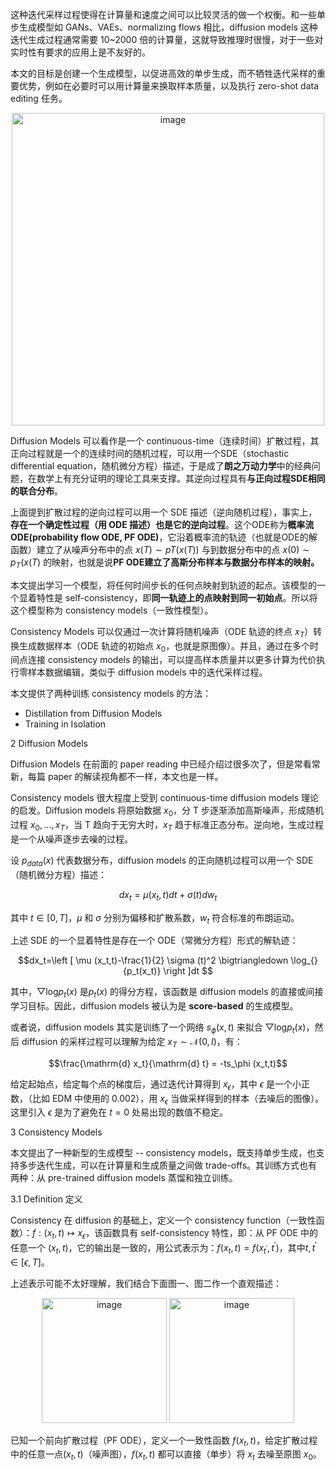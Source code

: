这种迭代采样过程使得在计算量和速度之间可以比较灵活的做一个权衡。和一些单步生成模型如 GANs、VAEs、normalizing flows 相比，diffusion models 这种迭代生成过程通常需要 10~2000 倍的计算量，这就导致推理时很慢，对于一些对实时性有要求的应用上是不友好的。

本文的目标是创建一个生成模型，以促进高效的单步生成，而不牺牲迭代采样的重要优势，例如在必要时可以用计算量来换取样本质量，以及执行 zero-shot data editing 任务。

<div align="center">
<img width="500" alt="image" src="https://github.com/Tramac/paper-reading-note/assets/22740819/9328912f-57fc-495a-8ee3-be55d298eed1">
</div>

Diffusion Models 可以看作是一个 continuous-time（连续时间）扩散过程，其正向过程就是一个的连续时间的随机过程，可以用一个SDE（stochastic differential equation，随机微分方程）描述，于是成了**朗之万动力学**中的经典问题，在数学上有充分证明的理论工具来支撑。其逆向过程具有**与正向过程SDE相同的联合分布**。

上面提到扩散过程的逆向过程可以用一个 SDE 描述（逆向随机过程），事实上，**存在一个确定性过程（用 ODE 描述）也是它的逆向过程**。这个ODE称为**概率流ODE(probability flow ODE, PF ODE)**，它沿着概率流的轨迹（也就是ODE的解函数）建立了从噪声分布中的点 $x(T)∼pT(x(T))$ 与到数据分布中的点 $x(0) \sim p_{T}(x(T)$ 的映射，也就是说**PF ODE建立了高斯分布样本与数据分布样本的映射。**

本文提出学习一个模型，将任何时间步长的任何点映射到轨迹的起点。该模型的一个显着特性是 self-consistency，即**同一轨迹上的点映射到同一初始点**。所以将这个模型称为 consistency models（一致性模型）。

Consistency Models 可以仅通过一次计算将随机噪声（ODE 轨迹的终点 $x_{T}$）转换生成数据样本（ODE 轨迹的初始点 $x_{0}$，也就是原图像）。并且，通过在多个时间点连接 consistency models 的输出，可以提高样本质量并以更多计算为代价执行零样本数据编辑，类似于 diffusion models 中的迭代采样过程。

本文提供了两种训练 consistency models 的方法：
- Distillation from Diffusion Models
- Training in Isolation

2 Diffusion Models

Diffusion Models 在前面的 paper reading 中已经介绍过很多次了，但是常看常新，每篇 paper 的解读视角都不一样，本文也是一样。

Consistency models 很大程度上受到 continuous-time diffusion models 理论的启发。Diffusion models 将原始数据 $x_{0}$，分 T 步逐渐添加高斯噪声，形成随机过程 $x_0, ..., x_T$，当 T 趋向于无穷大时，$x_T$ 趋于标准正态分布。逆向地，生成过程是一个从噪声逐步去噪的过程。

设 $p_{data}(x)$ 代表数据分布，diffusion models 的正向随机过程可以用一个 SDE （随机微分方程）描述：

$$dx_t=\mu (x_t,t)dt + \sigma(t)dw_t$$

其中 $t\in [0,T]$，$\mu$ 和 $\sigma$ 分别为偏移和扩散系数，$w_t$ 符合标准的布朗运动。

上述 SDE 的一个显着特性是存在一个 ODE（常微分方程）形式的解轨迹：

$$dx_t=\left [ \mu (x_t,t)-\frac{1}{2} \sigma (t)^2 \bigtriangledown \log_{}{p_t(x_t)} \right ]dt $$

其中，$\bigtriangledown \log_{}{p_t(x)}$ 是$p_t(x)$ 的得分方程，该函数是 diffusion models 的直接或间接学习目标。因此，diffusion models 被认为是 **score-based** 的生成模型。

或者说，diffusion models 其实是训练了一个网络  $s_\phi (x,t)$ 来拟合 $\bigtriangledown \log_{}{p_t(x)}$，然后 diffusion 的采样过程可以理解为给定 $x_{T} \sim \mathcal{N}(0,I)$，有：

$$\frac{\mathrm{d} x_t}{\mathrm{d} t} = -ts_\phi (x_t,t)$$

给定起始点，给定每个点的梯度后，通过迭代计算得到 $x_{\epsilon}$，其中 $\epsilon$ 是一个小正数，（比如 EDM 中使用的 0.002），用 $x_{\epsilon}$ 当做采样得到的样本（去噪后的图像）。这里引入 $\epsilon$ 是为了避免在 $t=0$ 处易出现的数值不稳定。

3 Consistency Models

本文提出了一种新型的生成模型 -- consistency models，既支持单步生成，也支持多步迭代生成，可以在计算量和生成质量之间做 trade-offs。其训练方式也有两种：从 pre-trained diffusion models 蒸馏和独立训练。

3.1 Definition 定义

Consistency 在 diffusion 的基础上，定义一个 consistency function（一致性函数）：$f:(x_{t},t) \longmapsto x_{\epsilon}$，该函数具有 self-consistency 特性，即：从 PF ODE 中的任意一个 $(x_t,t)$，它的输出是一致的，用公式表示为：$f(x_t, t)=f(x_{t^{'}},t^{'})$，其中$t,t^{'}\in [\epsilon ,T]$。

上述表示可能不太好理解，我们结合下面图一、图二作一个直观描述：
<div align="center">
<img height="200" alt="image" src="https://github.com/Tramac/paper-reading-note/assets/22740819/9328912f-57fc-495a-8ee3-be55d298eed1">
<img height="200" alt="image" src="https://github.com/Tramac/paper-reading-note/assets/22740819/da1df3b4-86c4-429d-a2c3-7c6339660d15">
</div>

已知一个前向扩散过程（PF ODE），定义一个一致性函数 $f(x_t,t)$，给定扩散过程中的任意一点$(x_t,t)$（噪声图），$f(x_t,t)$ 都可以直接（单步）将 $x_t$ 去噪至原图 $x_0$。
